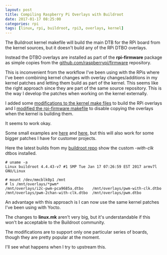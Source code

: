 ```yaml
---
layout: post
title: Compiling Raspberry Pi Overlays with Buildroot
date: 2017-01-17 08:25:00
categories: rpi
tags: [linux, rpi, buildroot, rpi3, overlays, kernel]
---
```


The Buildroot kernel makefile will build the main DTB for the RPi board from the kernel sources, but it doesn't build any of the RPi DTBO overlays.

Instead the DTBO overlays are installed as part of the **rpi-firmware** package as simple copies from the [github.com/raspberrypi/firmware][rpi-firmware-repo] repository.

This is inconvenient from the workflow I've been using with the RPis where I've been combining kernel changes with overlay changes/additions in my kernel patches and letting them build as part of the kernel. This seems like the right approach since they are part of the same source repository. This is the way I develop the patches when working on the kernel externally. 

I added some [modifications to the kernel make files][rpi-overlay-patch] to build the RPi overlays and I [modified the rpi-firmware makefile][rpi-firmware-patch] to disable copying the overlays when the kernel is building them.

It seems to work okay.

Some small examples are [here][hardware-pwm-overlay-patch] and [here][ads1015-enable-patch], but this will also work for some bigger patches I have for customer projects.  

Here the latest builds from my [buildroot repo][jumpnow-buildroot] show the custom *-with-clk* dtbos installed. 

    # uname -a
    Linux buildroot 4.4.43-v7 #1 SMP Tue Jan 17 07:26:59 EST 2017 armv7l GNU/Linux

    # mount /dev/mmcblk0p1 /mnt
    # ls /mnt/overlays/*pwm*
    /mnt/overlays/i2c-pwm-pca9685a.dtbo    /mnt/overlays/pwm-with-clk.dtbo
    /mnt/overlays/pwm-2chan-with-clk.dtbo  /mnt/overlays/pwm.dtbo


An advantage with this approach is I can now use the same kernel patches I've been using with Yocto.

The changes to **linux.mk** aren't very big, but it's understandable if this won't be acceptable to the Buildroot community. 

The modifications are to support only one particular series of boards, though they are pretty popular at the moment.

I'll see what happens when I try to upstream this.

[rpi-overlay-patch]: https://github.com/jumpnow/buildroot/commit/cbd238f95a2cf6844befa4116211c283df21ee58
[rpi-firmware-patch]: https://github.com/jumpnow/buildroot/commit/4740828cb5e3c90c40f4da231930f5118ac06b53
[rpi-firmware-repo]: https://github.com/raspberrypi/firmware
[hardware-pwm-overlay-patch]: https://github.com/jumpnow/buildroot/commit/e1245506a204dbaad10277d1463254c7537e58c7
[ads1015-enable-patch]: https://github.com/jumpnow/buildroot/commit/6b3f826feb205a5454b0ebb655b915b400eba49d
[jumpnow-buildroot]: https://github.com/jumpnow/buildroot